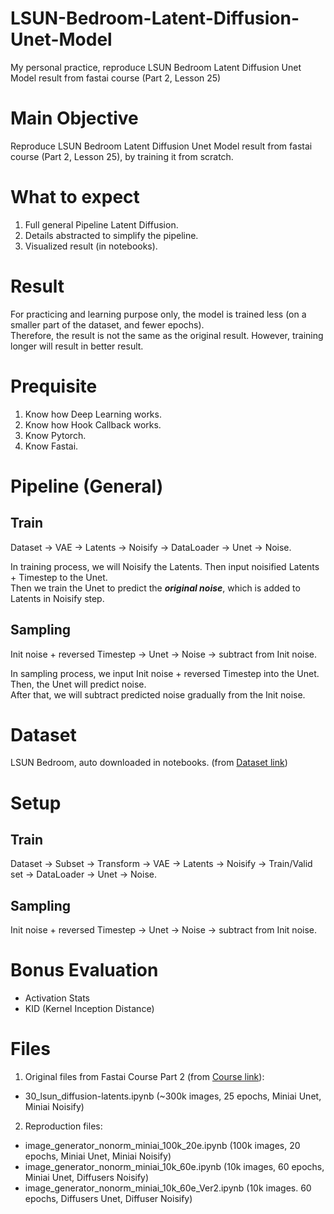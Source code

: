 # LSUN-Bedroom-Latent-Diffusion-Unet-Model
My personal practice, reproduce LSUN Bedroom Latent Diffusion Unet Model result from fastai course (Part 2, Lesson 25)

# Main Objective  
Reproduce LSUN Bedroom Latent Diffusion Unet Model result from fastai course (Part 2, Lesson 25), by training it from scratch.  

# What to expect  
1. Full general Pipeline Latent Diffusion.  
2. Details abstracted to simplify the pipeline.  
3. Visualized result (in notebooks).  

# Result
For practicing and learning purpose only, the model is trained less (on a smaller part of the dataset, and fewer epochs).  
Therefore, the result is not the same as the original result. However, training longer will result in better result.  

# Prequisite  
1. Know how Deep Learning works.  
2. Know how Hook Callback works.  
3. Know Pytorch.  
4. Know Fastai.  

# Pipeline (General)
## Train  
Dataset -> VAE -> Latents -> Noisify -> DataLoader -> Unet -> Noise.  

In training process, we will Noisify the Latents. 
Then input noisified Latents + Timestep to the Unet.  
Then we train the Unet to predict the ***original noise***, which is added to Latents in Noisify step.  

## Sampling  
Init noise + reversed Timestep -> Unet -> Noise -> subtract from Init noise.  

In sampling process, we input Init noise + reversed Timestep into the Unet.  
Then, the Unet will predict noise.  
After that, we will subtract predicted noise gradually from the Init noise.   

# Dataset  
LSUN Bedroom, auto downloaded in notebooks. (from [Dataset link](https://s3.amazonaws.com/fast-ai-imageclas/bedroom.tgz))

# Setup  
## Train  
Dataset -> Subset -> Transform -> VAE -> Latents -> Noisify -> Train/Valid set -> DataLoader -> Unet -> Noise.   

## Sampling  
Init noise + reversed Timestep -> Unet -> Noise -> subtract from Init noise.  

# Bonus Evaluation  
- Activation Stats  
- KID (Kernel Inception Distance)

# Files
1. Original files from Fastai Course Part 2 (from [Course link](https://course.fast.ai/)):   
- 30_lsun_diffusion-latents.ipynb (~300k images, 25 epochs, Miniai Unet, Miniai Noisify)
2. Reproduction files:
- image_generator_nonorm_miniai_100k_20e.ipynb (100k images, 20 epochs, Miniai Unet, Miniai Noisify)
- image_generator_nonorm_miniai_10k_60e.ipynb (10k images, 60 epochs, Miniai Unet, Diffusers Noisify)
- image_generator_nonorm_miniai_10k_60e_Ver2.ipynb (10k images. 60 epochs, Diffusers Unet, Diffuser Noisify)
